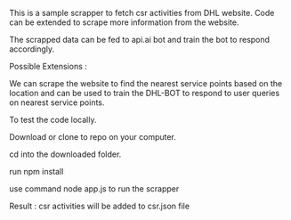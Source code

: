 This is a sample scrapper to fetch csr activities from DHL website.
Code can be extended to scrape more information from the website.

The scrapped data can be fed to api.ai bot and train the bot to respond accordingly.

Possible Extensions : 

We can scrape the website to find the nearest service points based on the location and can be used to train the DHL-BOT to respond to user queries on nearest service points.




To test the code locally.

Download or clone to repo on your computer.

cd into the downloaded folder.

run npm install

use command node app.js to run the scrapper


Result : csr activities will be added to csr.json file
